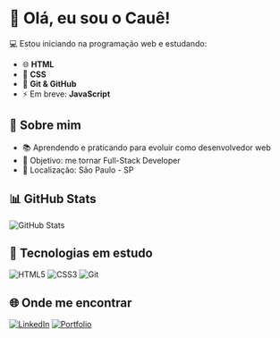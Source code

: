 # 👋 Olá, eu sou o Cauê!

💻 Estou iniciando na programação web e estudando:  
- 🌐 **HTML**  
- 🎨 **CSS**  
- 🔧 **Git & GitHub**  
- ⚡ Em breve: **JavaScript**  

## 🚀 Sobre mim  
- 📚 Aprendendo e praticando para evoluir como desenvolvedor web  
- 🎯 Objetivo: me tornar Full-Stack Developer  
- 📍 Localização: São Paulo - SP  

## 📊 GitHub Stats  
![GitHub Stats](https://github-readme-stats.vercel.app/api?username=SEUUSUARIO&show_icons=true&theme=dracula)

## 📂 Tecnologias em estudo
![HTML5](https://img.shields.io/badge/HTML5-E34F26?style=for-the-badge&logo=html5&logoColor=white)
![CSS3](https://img.shields.io/badge/CSS3-1572B6?style=for-the-badge&logo=css3&logoColor=white)
![Git](https://img.shields.io/badge/Git-F05032?style=for-the-badge&logo=git&logoColor=white)

## 🌐 Onde me encontrar
[![LinkedIn](https://img.shields.io/badge/LinkedIn-0077B5?style=for-the-badge&logo=linkedin&logoColor=white)](https://linkedin.com/in/cauealves)
[![Portfolio](https://img.shields.io/badge/Portfolio-000000?style=for-the-badge&logo=vercel&logoColor=white)](https://cauealvesdev.wordpress.com)
